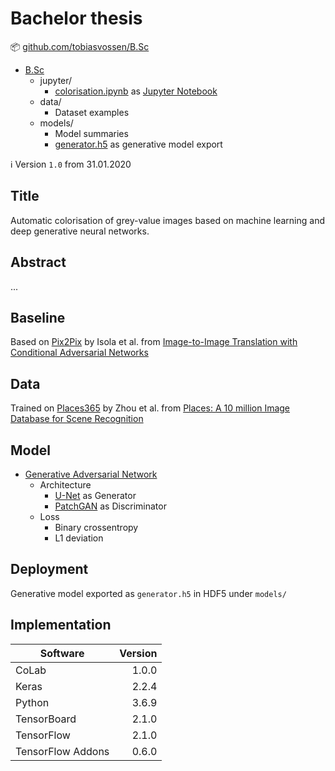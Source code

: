 # Bachelor thesis

:package: [github.com/tobiasvossen/B.Sc](https://github.com/tobiasvossen/B.Sc)

- [B.Sc](https://github.com/tobiasvossen/B.Sc)
  - jupyter/ 
    - [colorisation.ipynb](jupyter/colorisation.ipynb) as [Jupyter Notebook](https://github.com/jupyter/notebook)
  - data/
    - Dataset examples
  - models/
    - Model summaries
    - [generator.h5](models/generator.h5) as generative model export

:information_source: Version `1.0` from 31.01.2020

## Title
Automatic colorisation of grey-value images based on machine learning and deep generative neural networks.

## Abstract
...

## Baseline
Based on [Pix2Pix](https://github.com/phillipi/pix2pix) by Isola et al. from [Image-to-Image Translation with Conditional Adversarial Networks](https://arxiv.org/abs/1611.07004)

## Data

Trained on [Places365](https://github.com/CSAILVision/places365) by Zhou et al. from [Places: A 10 million Image Database for Scene Recognition](https://www.researchgate.net/publication/318200394_Places_A_10_Million_Image_Database_for_Scene_Recognition)

## Model

- [Generative Adversarial Network](https://arxiv.org/abs/1406.2661)
  - Architecture
    - [U-Net](https://arxiv.org/abs/1505.04597) as Generator
    - [PatchGAN](https://arxiv.org/abs/1604.04382) as Discriminator
  - Loss
    - Binary crossentropy
    - L1 deviation

## Deployment

Generative model exported as `generator.h5` in HDF5 under `models/`

## Implementation
| Software          | Version  |
| ------------------|---------:|
| CoLab             | 1.0.0    | 
| Keras             | 2.2.4    | 
| Python            | 3.6.9    |
| TensorBoard       | 2.1.0    |
| TensorFlow        | 2.1.0    |
| TensorFlow Addons | 0.6.0    |
